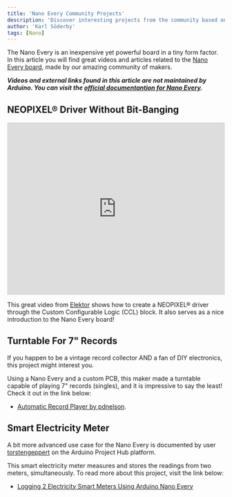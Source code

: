 ```yaml
---
title: 'Nano Every Community Projects'
description: 'Discover interesting projects from the community based on the Nano Every board.'
author: 'Karl Söderby'
tags: [Nano]
---
```


The Nano Every is an inexpensive yet powerful board in a tiny form factor. In this article you will find great videos and articles related to the [Nano Every board](https://store.arduino.cc/products/arduino-nano-every), made by our amazing community of makers.

***Videos and external links found in this article are not maintained by Arduino. You can visit the [official documentantion for Nano Every](/hardware/nano-every).***  

## NEOPIXEL® Driver Without Bit-Banging

<iframe width="100%" height="400" src="https://www.youtube.com/embed/1e2MVGAVbZM" title="YouTube video player" frameborder="0" allow="accelerometer; autoplay; clipboard-write; encrypted-media; gyroscope; picture-in-picture" allowfullscreen></iframe>

This great video from [Elektor](https://www.elektor.com/) shows how to create a NEOPIXEL® driver through the Custom Configurable Logic (CCL) block. It also serves as a nice introduction to the Nano Every board! 

## Turntable For 7" Records

If you happen to be a vintage record collector AND a fan of DIY electronics, this project might interest you. 

Using a Nano Every and a custom PCB, this maker made a turntable capable of playing 7" records (singles), and it is impressive to say the least! Check it out in the link below:

- [Automatic Record Player by pdnelson](https://github.com/pdnelson/automatic-record-player).

## Smart Electricity Meter

A bit more advanced use case for the Nano Every is documented by user [torstengeppert](https://create.arduino.cc/projecthub/torstengeppert) on the Arduino Project Hub platform.

This smart electricity meter measures and stores the readings from two meters, simultaneously. To read more about this project, visit the link below:

- [Logging 2 Electricity Smart Meters Using Arduino Nano Every](https://create.arduino.cc/projecthub/torstengeppert/logging-2-electricity-smart-meters-using-arduino-nano-every-99f934)

